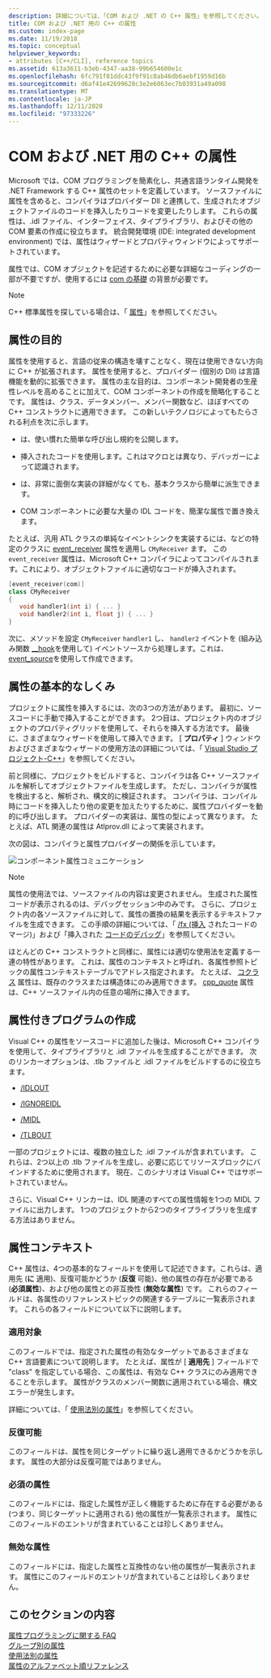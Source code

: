 ```yaml
---
description: 詳細については、「COM および .NET の C++ 属性」を参照してください。
title: COM および .NET 用の C++ の属性
ms.custom: index-page
ms.date: 11/19/2018
ms.topic: conceptual
helpviewer_keywords:
- attributes [C++/CLI], reference topics
ms.assetid: 613a3611-b3eb-4347-aa38-99b654600e1c
ms.openlocfilehash: 6fc791f81ddc43f9f91c8ab46db6aebf1959d16b
ms.sourcegitcommit: d6af41e42699628c3e2e6063ec7b03931a49a098
ms.translationtype: MT
ms.contentlocale: ja-JP
ms.lasthandoff: 12/11/2020
ms.locfileid: "97333226"
---
```

# <a name="c-attributes-for-com-and-net"></a>COM および .NET 用の C++ の属性

Microsoft では、COM プログラミングを簡素化し、共通言語ランタイム開発を .NET Framework する C++ 属性のセットを定義しています。 ソースファイルに属性を含めると、コンパイラはプロバイダー Dll と連携して、生成されたオブジェクトファイルのコードを挿入したりコードを変更したりします。 これらの属性は、.idl ファイル、インターフェイス、タイプライブラリ、およびその他の COM 要素の作成に役立ちます。 統合開発環境 (IDE: integrated development environment) では、属性はウィザードとプロパティウィンドウによってサポートされています。

属性では、COM オブジェクトを記述するために必要な詳細なコーディングの一部が不要ですが、使用するには [com の基礎](/windows/win32/com/the-component-object-model) の背景が必要です。

> [!NOTE]
> C++ 標準属性を探している場合は、「 [属性](../../cpp/attributes.md)」を参照してください。

## <a name="purpose-of-attributes"></a>属性の目的

属性を使用すると、言語の従来の構造を壊すことなく、現在は使用できない方向に C++ が拡張されます。 属性を使用すると、プロバイダー (個別の Dll) は言語機能を動的に拡張できます。 属性の主な目的は、コンポーネント開発者の生産性レベルを高めることに加えて、COM コンポーネントの作成を簡略化することです。 属性は、クラス、データメンバー、メンバー関数など、ほぼすべての C++ コンストラクトに適用できます。 この新しいテクノロジによってもたらされる利点を次に示します。

- は、使い慣れた簡単な呼び出し規約を公開します。

- 挿入されたコードを使用します。これはマクロとは異なり、デバッガーによって認識されます。

- は、非常に面倒な実装の詳細がなくても、基本クラスから簡単に派生できます。

- COM コンポーネントに必要な大量の IDL コードを、簡潔な属性で置き換えます。

たとえば、汎用 ATL クラスの単純なイベントシンクを実装するには、などの特定のクラスに [event_receiver](event-receiver.md) 属性を適用し `CMyReceiver` ます。 この `event_receiver` 属性は、Microsoft C++ コンパイラによってコンパイルされます。これにより、オブジェクトファイルに適切なコードが挿入されます。

```cpp
[event_receiver(com)]
class CMyReceiver
{
   void handler1(int i) { ... }
   void handler2(int i, float j) { ... }
}
```

次に、メソッドを設定 `CMyReceiver` `handler1` し、 `handler2` イベントを (組み込み関数 [__hook](../../cpp/hook.md)を使用して) イベントソースから処理します。これは、 [event_source](event-source.md)を使用して作成できます。

## <a name="basic-mechanics-of-attributes"></a>属性の基本的なしくみ

プロジェクトに属性を挿入するには、次の3つの方法があります。 最初に、ソースコードに手動で挿入することができます。 2つ目は、プロジェクト内のオブジェクトのプロパティグリッドを使用して、それらを挿入する方法です。 最後に、さまざまなウィザードを使用して挿入できます。 [ **プロパティ** ] ウィンドウおよびさまざまなウィザードの使用方法の詳細については、「 [Visual Studio プロジェクト-C++](../../build/creating-and-managing-visual-cpp-projects.md)」を参照してください。

前と同様に、プロジェクトをビルドすると、コンパイラは各 C++ ソースファイルを解析してオブジェクトファイルを生成します。 ただし、コンパイラが属性を検出すると、解析され、構文的に検証されます。 コンパイラは、コンパイル時にコードを挿入したり他の変更を加えたりするために、属性プロバイダーを動的に呼び出します。 プロバイダーの実装は、属性の型によって異なります。 たとえば、ATL 関連の属性は Atlprov.dll によって実装されます。

次の図は、コンパイラと属性プロバイダーの関係を示しています。

![コンポーネント属性コミュニケーション](../media/vccompattrcomm.gif "コンポーネント属性コミュニケーション")

> [!NOTE]
> 属性の使用法では、ソースファイルの内容は変更されません。 生成された属性コードが表示されるのは、デバッグセッション中のみです。 さらに、プロジェクト内の各ソースファイルに対して、属性の置換の結果を表示するテキストファイルを生成できます。 この手順の詳細については、「 [/fx (挿入](../../build/reference/fx-merge-injected-code.md) されたコードのマージ)」および「挿入された [コードのデバッグ](/visualstudio/debugger/how-to-debug-injected-code)」を参照してください。

ほとんどの C++ コンストラクトと同様に、属性には適切な使用法を定義する一連の特性があります。 これは、属性のコンテキストと呼ばれ、各属性参照トピックの属性コンテキストテーブルでアドレス指定されます。 たとえば、 [コクラス](coclass.md) 属性は、既存のクラスまたは構造体にのみ適用できます。 [cpp_quote](cpp-quote.md) 属性は、C++ ソースファイル内の任意の場所に挿入できます。

## <a name="building-an-attributed-program"></a>属性付きプログラムの作成

Visual C++ の属性をソースコードに追加した後は、Microsoft C++ コンパイラを使用して、タイプライブラリと .idl ファイルを生成することができます。 次のリンカーオプションは、.tlb ファイルと .idl ファイルをビルドするのに役立ちます。

- [/IDLOUT](../../build/reference/idlout-name-midl-output-files.md)

- [/IGNOREIDL](../../build/reference/ignoreidl-don-t-process-attributes-into-midl.md)

- [/MIDL](../../build/reference/midl-specify-midl-command-line-options.md)

- [/TLBOUT](../../build/reference/tlbout-name-dot-tlb-file.md)

一部のプロジェクトには、複数の独立した .idl ファイルが含まれています。 これらは、2つ以上の .tlb ファイルを生成し、必要に応じてリソースブロックにバインドするために使用されます。 現在、このシナリオは Visual C++ ではサポートされていません。

さらに、Visual C++ リンカーは、IDL 関連のすべての属性情報を1つの MIDL ファイルに出力します。 1つのプロジェクトから2つのタイプライブラリを生成する方法はありません。

## <a name="attribute-contexts"></a><a name="contexts"></a> 属性コンテキスト

C++ 属性は、4つの基本的なフィールドを使用して記述できます。これらは、適用先 (**に** 適用)、反復可能かどうか (**反復** 可能)、他の属性の存在が必要である (**必須属性**)、および他の属性との非互換性 (**無効な属性**) です。 これらのフィールドは、各属性のリファレンストピックの関連するテーブルに一覧表示されます。 これらの各フィールドについて以下に説明します。

### <a name="applies-to"></a>適用対象

このフィールドでは、指定された属性の有効なターゲットであるさまざまな C++ 言語要素について説明します。 たとえば、属性が [ **適用先** ] フィールドで "class" を指定している場合、この属性は、有効な C++ クラスにのみ適用できることを示します。 属性がクラスのメンバー関数に適用されている場合、構文エラーが発生します。

詳細については、「 [使用法別の属性](attributes-by-usage.md)」を参照してください。

### <a name="repeatable"></a>反復可能

このフィールドは、属性を同じターゲットに繰り返し適用できるかどうかを示します。 属性の大部分は反復可能ではありません。

### <a name="required-attributes"></a>必須の属性

このフィールドには、指定した属性が正しく機能するために存在する必要がある (つまり、同じターゲットに適用される) 他の属性が一覧表示されます。 属性にこのフィールドのエントリが含まれていることは珍しくありません。

### <a name="invalid-attributes"></a>無効な属性

このフィールドには、指定した属性と互換性のない他の属性が一覧表示されます。 属性にこのフィールドのエントリが含まれていることは珍しくありません。

## <a name="in-this-section"></a>このセクションの内容

[属性プログラミングに関する FAQ](attribute-programming-faq.md)<br/>
[グループ別の属性](attributes-by-group.md)<br/>
[使用法別の属性](attributes-by-usage.md)<br/>
[属性のアルファベット順リファレンス](attributes-alphabetical-reference.md)
